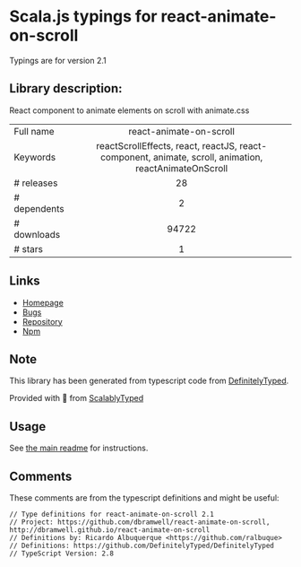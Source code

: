 
# Scala.js typings for react-animate-on-scroll

Typings are for version 2.1

## Library description:
React component to animate elements on scroll with animate.css

|                    |                 |
| ------------------ | :-------------: |
| Full name          | react-animate-on-scroll |
| Keywords           | reactScrollEffects, react, reactJS, react-component, animate, scroll, animation, reactAnimateOnScroll |
| # releases         | 28 |
| # dependents       | 2 |
| # downloads        | 94722 |
| # stars            | 1 |

## Links
- [Homepage](http://dbramwell.github.io/react-animate-on-scroll)
- [Bugs](https://github.com/dbramwell/react-animate-on-scroll/issues)
- [Repository](https://github.com/dbramwell/react-animate-on-scroll)
- [Npm](https://www.npmjs.com/package/react-animate-on-scroll)
    


## Note
This library has been generated from typescript code from [DefinitelyTyped](https://definitelytyped.org).

Provided with :purple_heart: from [ScalablyTyped](https://github.com/oyvindberg/ScalablyTyped)

## Usage
See [the main readme](../../readme.md) for instructions.

## Comments

These comments are from the typescript definitions and might be useful:
```
// Type definitions for react-animate-on-scroll 2.1
// Project: https://github.com/dbramwell/react-animate-on-scroll, http://dbramwell.github.io/react-animate-on-scroll
// Definitions by: Ricardo Albuquerque <https://github.com/ralbuque>
// Definitions: https://github.com/DefinitelyTyped/DefinitelyTyped
// TypeScript Version: 2.8

```

